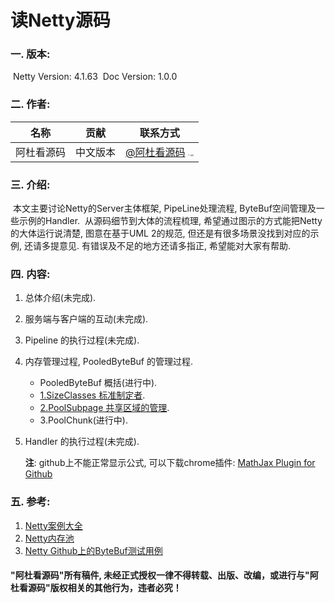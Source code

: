 # 读Netty源码

### 一. 版本:

​	Netty Version: 4.1.63
​	Doc Version: 1.0.0

### 二. 作者:	

| 名称 | 贡献 | 联系方式 |
|:------------:|:------------:|:----------:|
| 阿杜看源码 | 中文版本 | [@阿杜看源码]() <img src="./netty_4.1.63/images/weixin.png" alt="二维码" style="zoom:15%;" /> |

### 三. 介绍:

​	本文主要讨论Netty的Server主体框架, PipeLine处理流程, ByteBuf空间管理及一些示例的Handler.
​	从源码细节到大体的流程梳理, 希望通过图示的方式能把Netty的大体运行说清楚, 图意在基于UML 2的规范, 但还是有很多场景没找到对应的示例, 还请多提意见. 
​	有错误及不足的地方还请多指正, 希望能对大家有帮助. 

### 四. 内容:

1. 总体介绍(未完成).

2. 服务端与客户端的互动(未完成).

3. Pipeline 的执行过程(未完成).

4. 内存管理过程, PooledByteBuf 的管理过程.

   - PooledByteBuf 概括(进行中).
   - [1.SizeClasses 标准制定者](https://mingdu.github.io/Reading-Netty-SourceCode/netty_4.1.63/1.SizeClasses.html).
   - [2.PoolSubpage 共享区域的管理](https://mingdu.github.io/Reading-Netty-SourceCode/netty_4.1.63/2.PoolSubpage.html).
   - 3.PoolChunk(进行中).
   
5. Handler 的执行过程(未完成).

   

   **注**: github上不能正常显示公式, 可以下载chrome插件: [MathJax Plugin for Github](https://chrome.google.com/webstore/detail/mathax-plugin-for-github/ioemnmodlmafdkllaclgeombjnmnbima/related)

### 五. 参考:

1. [Netty案例大全](https://github.com/waylau/netty-4-user-guide-demos)
2. [Netty内存池](https://blog.csdn.net/cq_pf/article/details/107767775)
3. [Netty Github上的ByteBuf测试用例]( https://github.com/netty/netty/tree/4.1/buffer/src/test/java/io/netty/buffer)



#### 	"阿杜看源码"所有稿件, 未经正式授权一律不得转载、出版、改编，或进行与"阿杜看源码"版权相关的其他行为，违者必究！
